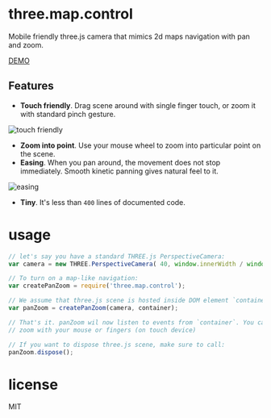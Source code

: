 # three.map.control

Mobile friendly three.js camera that mimics 2d maps navigation with pan and zoom.

[DEMO](https://anvaka.github.io/three.map.control/demo/)

## Features

* **Touch friendly**. Drag scene around with single finger touch, or zoom it with standard
pinch gesture.

![touch friendly](https://i.imgur.com/CL3inbB.gif)

* **Zoom into point**. Use your mouse wheel to zoom into particular point on the scene.
* **Easing**. When you pan around, the movement does not stop immediately. Smooth
kinetic panning gives natural feel to it.

![easing](https://i.imgur.com/PSbGYp1.gif)
* **Tiny**. It's less than `400` lines of documented code.

# usage

``` js
// let's say you have a standard THREE.js PerspectiveCamera:
var camera = new THREE.PerspectiveCamera( 40, window.innerWidth / window.innerHeight, 1, 3000 );

// To turn on a map-like navigation:
var createPanZoom = require('three.map.control');

// We assume that three.js scene is hosted inside DOM element `container`
var panZoom = createPanZoom(camera, container);

// That's it. panZoom wil now listen to events from `container`. You can pan and
// zoom with your mouse or fingers (on touch device)

// If you want to dispose three.js scene, make sure to call:
panZoom.dispose();
```

# license

MIT
